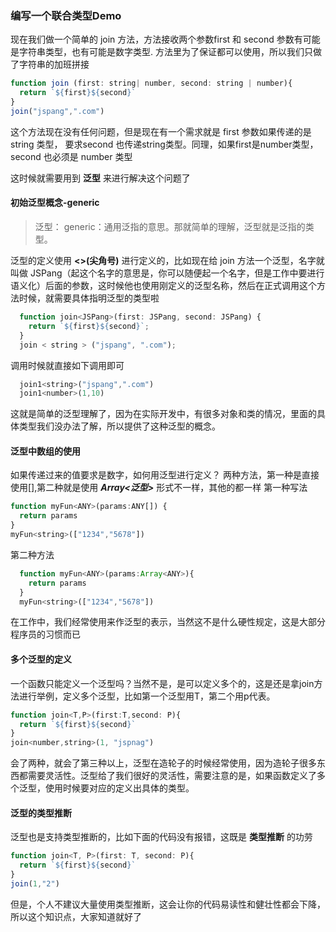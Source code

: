 <!--
 * @Author: gaoyuan
 * @Date: 2020-10-23 17:39:52
 * @LastEditors: gaoyuan
 * @LastEditTime: 2020-10-26 11:09:47
-->
### 编写一个联合类型Demo
现在我们做一个简单的 join 方法，方法接收两个参数first 和 second 参数有可能是字符串类型，也有可能是数字类型. 方法里为了保证都可以使用，所以我们只做了字符串的加班拼接
```javascript 
function join (first: string| number, second: string | number){
  return `${first}${second}`
}
join("jspang",".com")
```
这个方法现在没有任何问题，但是现在有一个需求就是 first 参数如果传递的是string 类型， 要求second 也传递string类型。同理，如果first是number类型，second 也必须是 number 类型

这时候就需要用到 **泛型** 来进行解决这个问题了

#### 初始泛型概念-generic
> 泛型： generic：通用泛指的意思。那就简单的理解，泛型就是泛指的类型。

泛型的定义使用 **<>(尖角号)** 进行定义的，比如现在给 join 方法一个泛型，名字就叫做 JSPang（起这个名字的意思是，你可以随便起一个名字，但是工作中要进行语义化）后面的参数，这时候他也使用刚定义的泛型名称，然后在正式调用这个方法时候，就需要具体指明泛型的类型啦
```javascript 
  function join<JSPang>(first: JSPang, second: JSPang) {
    return `${first}${second}`;
  }
  join < string > ("jspang", ".com");
```
调用时候就直接如下调用即可
```javascript
  join1<string>("jspang",".com")
  join1<number>(1,10)
```
这就是简单的泛型理解了，因为在实际开发中，有很多对象和类的情况，里面的具体类型我们没办法了解，所以提供了这种泛型的概念。

#### 泛型中数组的使用
如果传递过来的值要求是数字，如何用泛型进行定义？ 两种方法，第一种是直接使用[],第二种就是使用 ***Array<泛型>*** 形式不一样，其他的都一样
第一种写法
```javascript
function myFun<ANY>(params:ANY[]) {
  return params
}
myFun<string>(["1234","5678"])
```
第二种方法
```javascript
  function myFun<ANY>(params:Array<ANY>){
    return params
  }
  myFun<string>(["1234","5678"])
```
在工作中，我们经常使用<T>来作泛型的表示，当然这不是什么硬性规定，这是大部分程序员的习惯而已

#### 多个泛型的定义
一个函数只能定义一个泛型吗？当然不是，是可以定义多个的，这是还是拿join方法进行举例，定义多个泛型，比如第一个泛型用T，第二个用p代表。
```javascript
function join<T,P>(first:T,second: P){
  return `${first}${second}`
}
join<number,string>(1, "jspnag")
```
会了两种，就会了第三种以上，泛型在造轮子的时候经常使用，因为造轮子很多东西都需要灵活性。泛型给了我们很好的灵活性，需要注意的是，如果函数定义了多个泛型，使用时候要对应的定义出具体的类型。

#### 泛型的类型推断
泛型也是支持类型推断的，比如下面的代码没有报错，这既是 **类型推断** 的功劳
```javascript
function join<T, P>(first: T, second: P){
  return `${first}${second}`
}
join(1,"2")
```
但是，个人不建议大量使用类型推断，这会让你的代码易读性和健壮性都会下降，所以这个知识点，大家知道就好了

